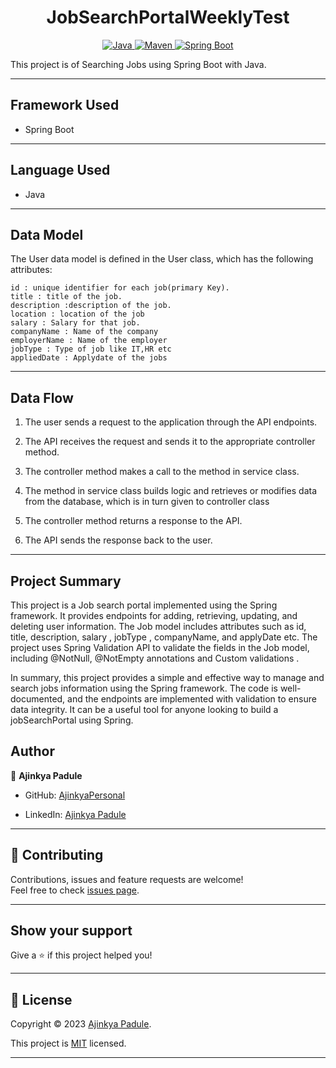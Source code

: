 
<h1 align = "center"> JobSearchPortalWeeklyTest </h1>

<p align="center">
<a href="Java url">
    <img alt="Java" src="https://img.shields.io/badge/Java->=8-darkblue.svg" />
</a>
<a href="Maven url" >
    <img alt="Maven" src="https://img.shields.io/badge/maven-3.0.5-brightgreen.svg" />
</a>
<a href="Spring Boot url" >
    <img alt="Spring Boot" src="https://img.shields.io/badge/Spring Boot-3.0.6-brightgreen.svg" />
</a>
</p>
This project is of Searching Jobs using Spring Boot with Java.

---

## Framework Used
* Spring Boot

---

## Language Used
* Java

---

## Data Model

The User data model is defined in the User class, which has the following attributes:
```
id : unique identifier for each job(primary Key).
title : title of the job.
description :description of the job.
location : location of the job
salary : Salary for that job.
companyName : Name of the company
employerName : Name of the employer
jobType : Type of job like IT,HR etc
appliedDate : Applydate of the jobs
```

---

## Data Flow

1. The user sends a request to the application through the API endpoints.
2. The API receives the request and sends it to the appropriate controller method.
3. The controller method makes a call to the method in service class.

4. The method in service class builds logic and retrieves or modifies data from the database, which is in turn given to controller class
5. The controller method returns a response to the API.
6. The API sends the response back to the user.

---



## Project Summary

This project is a Job search portal implemented using the Spring framework. It provides endpoints for adding, retrieving, updating, and deleting user information. The Job model includes attributes such as id, title, description, salary , jobType , companyName, and applyDate etc. The project uses Spring Validation API to validate the fields in the Job model, including @NotNull, @NotEmpty annotations and Custom validations .

In summary, this project provides a simple and effective way to manage and search jobs information using the Spring framework. The code is well-documented, and the endpoints are implemented with validation to ensure data integrity. It can be a useful tool for anyone looking to build a  jobSearchPortal using Spring.

## Author

👤 **Ajinkya Padule**

* GitHub: [AjinkyaPersonal](https://github.com/AjinkyaPersonal)

* LinkedIn: [Ajinkya Padule](https://www.linkedin.com/in/ajinkya-padule-04b8541a6/)
    
---

## 🤝 Contributing

Contributions, issues and feature requests are welcome!<br />Feel free to check [issues page]("url").
    
---
    
## Show your support

Give a ⭐️ if this project helped you!
    
---
    
## 📝 License

Copyright © 2023 [Ajinkya Padule](https://github.com/AjinkyaPersonal).<br />

This project is [MIT]("url") licensed.
    
---
